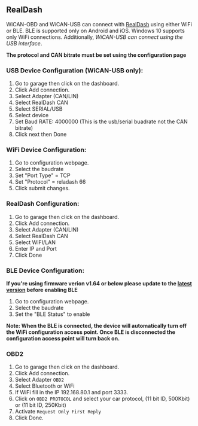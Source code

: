 ## RealDash
WiCAN-OBD and WiCAN-USB can connect with [RealDash](https://realdash.net) using either WiFi or BLE. BLE is supported only on Android and iOS. Windows 10 supports only WiFi connections. Additionally, _WiCAN-USB can connect using the USB interface_.

**The protocol and CAN bitrate must be set using the configuration page**

### USB Device Configuration (WiCAN-USB only):
1. Go to garage then click on the dashboard.
1. Click Add connection.
1. Select Adapter (CAN/LIN)
1. Select RealDash CAN
1. Select SERIAL/USB
1. Select device
1. Set Baud RATE: 4000000 (This is the usb/serial buadrate not the CAN bitrate)
1. Click next then Done

### WiFi Device Configuration:

1. Go to configuration webpage.
1. Select the baudrate
1. Set "Port Type" = TCP
1. Set "Protocol" = reladash 66
1. Click submit changes.

### RealDash Configuration:
1. Go to garage then click on the dashboard.
1. Click Add connection.
1. Select Adapter (CAN/LIN)
1. Select RealDash CAN
1. Select WIFI/LAN
1. Enter IP and Port
1. Click Done

### BLE Device Configuration:

**If you're using firmware verion v1.64 or below please update to the [latest version](https://github.com/meatpiHQ/wican-fw/releases/) before enabling BLE**

1. Go to configuration webpage.
1. Select the baudrate
1. Set the "BLE Status" to enable

**Note: When the BLE is connected, the device will automatically turn off the WiFi configuration access point. Once BLE is disconnected the configuration access point will turn back on.**  

### OBD2

1. Go to garage then click on the dashboard.
1. Click Add connection.
1. Select Adapter ``` OBD2 ```
1. Select Bluetooth or WiFi
1. If WiFi fill in the IP 192.168.80.1 and port 3333.
1. Click on ``` OBD2 PROTOCOL ``` and select your car protocol, (11 bit ID, 500Kbit) or (11 bit ID, 250Kbit)
1. Activate ``` Request Only First Reply ```
1. Click Done.

